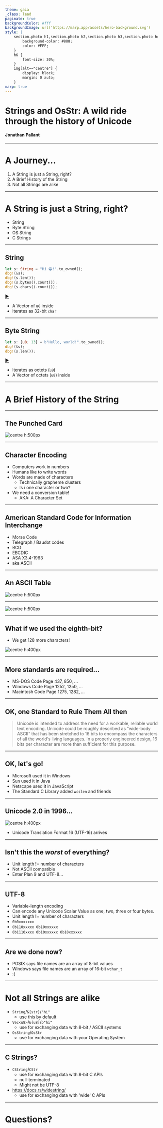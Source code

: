 ```yaml
---
theme: gaia
_class: lead
paginate: true
backgroundColor: #fff
backgroundImage: url('https://marp.app/assets/hero-background.svg')
style: |
    section.photo h1,section.photo h2,section.photo h3,section.photo h4,section.photo h5,section.photo h6 {
        background-color: #888;
        color: #FFF;    
    }
    h6 {
        font-size: 30%;
    }
    img[alt~="centre"] {
        display: block;
        margin: 0 auto;
    }
marp: true
---
```


# Strings and OsStr: A wild ride through the history of Unicode 

#### Jonathan Pallant

---

# A Journey...

1. A String is just a String, right?
1. A Brief History of the String
1. Not all Strings are alike

---

# A String is just a String, right?

* String
* Byte String
* OS String
* C Strings

---

## String

```rust
let s: String = "Hi 😀!".to_owned();
dbg!(&s);
dbg!(s.len());
dbg!(s.bytes().count());
dbg!(s.chars().count());
```

[▶️](https://play.rust-lang.org/?version=stable&mode=debug&edition=2021&gist=dc9bead8ea15ce3bc95fb4b87fbcc963)

* A Vector of `u8` inside
* Iterates as 32-bit `char`

---

## Byte String

```rust
let s: [u8; 13] = b"Hello, world!".to_owned();
dbg!(&s);
dbg!(s.len());
```

[▶️](https://play.rust-lang.org/?version=stable&mode=debug&edition=2021&gist=27b67623710f3e5125163db204ff709d)

* Iterates as octets (`u8`)
* A Vector of octets (`u8`) inside

---

# A Brief History of the String

---

## The Punched Card

![centre h:500px](./figs/card.png)

<!-- Contains the EBCDIC character set -->

---

## Character Encoding

* Computers work in numbers
* Humans like to write words
* Words are made of characters
	* Technically grapheme clusters
	* Is ï one character or two?
* We need a conversion table!
	* AKA: A Character Set

---

## American Standard Code for Information Interchange

* Morse Code
* Telegraph / Baudot codes
* BCD
* EBCDIC
* ASA X3.4-1963 
* aka ASCII

<!-- X3 committee of the American Standards Association -->

---

## An ASCII Table

![centre h:500px](./figs/ascii.png)

<!-- Let's encode H e l l o -->

<!-- Now let's encode t s c h ü s s -->

---

![centre h:500px](./figs/shocked.gif)

---

## What if we used the eighth-bit?

* We get 128 more characters!

![centre h:400px](./figs/cp437.png)

---

## More standards are required...

* MS-DOS Code Page 437, 850, ...
* Windows Code Page 1252, 1250, ...
* Macintosh Code Page 1275, 1282, ...

---

## OK, one Standard to Rule Them All then

> Unicode is intended to address the need for a workable, reliable world text encoding. Unicode could be roughly described as "wide-body ASCII" that has been stretched to 16 bits to encompass the characters of all the world's living languages. In a properly engineered design, 16 bits per character are more than sufficient for this purpose.

---

## OK, let's go!

* Microsoft used it in Windows
* Sun used it in Java
* Netscape used it in JavaScript
* The Standard C Library added `wcslen` and friends

---

## Unicode 2.0 in 1996...

![centre h:400px](./figs/bigger.jpeg)

* Unicode Translation Format 16 (UTF-16) arrives

---

## Isn't this the *worst* of everything?

* Unit length != number of characters
* Not ASCII compatible
* Enter Plan 9 and UTF-8...

---

## UTF-8

* Variable-length encoding
* Can encode any Unicode Scalar Value as one, two, three or four bytes.
* Unit length != number of characters
* `0b0xxxxxxx`
* `0b110xxxxx 0b10xxxxxx`
* `0b1110xxxx 0b10xxxxxx 0b10xxxxxx`

<!-- order matters! Not all 8-bit sequences are valid UTF-8 -->

---

## Are we done now?

* POSIX says file names are an array of 8-bit values
* Windows says file names are an array of 16-bit `wchar_t`
* :(

---

# Not all Strings are alike

* `String`/`&[str]`/`"hi"`
	* use this by default
* `Vec<u8>`/`&[u8]`/`b"hi"`
	* use for exchanging data with 8-bit / ASCII systems
* `OsString`/`OsStr`
	* use for exchanging data with your Operating System

---

## C Strings?

* `CString`/`CStr`
	* use for exchanging data with 8-bit C APIs
	* null-terminated
	* Might not be UTF-8
* https://docs.rs/widestring/
	* use for exchanging data with 'wide' C APIs

---

# <!-- fit --> Questions?


  